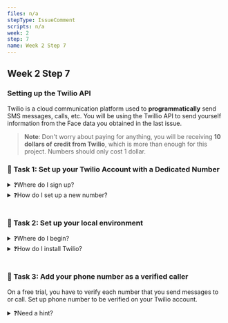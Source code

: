 ```yaml
---
files: n/a
stepType: IssueComment
scripts: n/a
week: 2
step: 7
name: Week 2 Step 7
---
```



## Week 2 Step 7

### Setting up the Twilio API
Twilio is a cloud communication platform used to **programmatically** send SMS messages, calls, etc. You will be using the Twillio API to send yourself information from the Face data you obtained in the last issue.

> **Note**: Don't worry about paying for anything, you will be receiving **10 dollars of credit from Twilio**, which is more than enough for this project. Numbers should only cost 1 dollar.
### 📝 Task 1: Set up your Twilio Account with a Dedicated Number

<details>
<summary>❓Where do I sign up?</summary>
</br>
Go to the twilio website: https://www.twilio.com/try-twilio, and create an account here.
</details>
<details>
<summary>❓How do I set up a new number?</summary>
</br>
Navigate to your dashboard, then press the three dots on the navigation panel to the left of your screen. Click on the 'phone numbers' option, then press the blue button in the top right corner to buy your own number, preferably from your location. 
</details>
</br>

### 📝 Task 2: Set up your local environment
<details>
<summary>❓Where do I begin?</summary>
</br>
Create a new directory on your computer, make an HTTP function with a node runtime and copy and paste the Face API code from the previous issue.
</details>

<details>
<summary>❓How do I install Twilio?</summary>
</br>
In your project directory, initialize npm, then use the command `npm install twilio` to add the twilio API to your local environment.
</details>
</br>

### 📝 Task 3: Add your phone number as a verified caller
On a free trial, you have to verify each number that you send messages to or call. Set up phone number to be verified on your Twilio account.
<details>
<summary>❓Need a hint?</summary>
</br>
Go back to `phone numbers` in your dashboard and browse the options.
</details>
</br>
